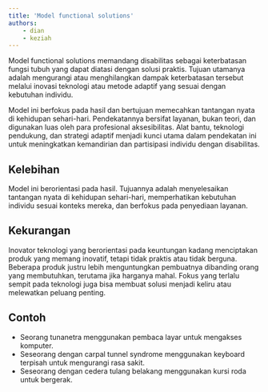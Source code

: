 ```yaml
---
title: 'Model functional solutions'
authors:
    - dian
    - keziah
---
```


Model functional solutions memandang disabilitas sebagai keterbatasan fungsi tubuh yang dapat diatasi dengan solusi praktis. Tujuan utamanya adalah mengurangi atau menghilangkan dampak keterbatasan tersebut melalui inovasi teknologi atau metode adaptif yang sesuai dengan kebutuhan individu.

Model ini berfokus pada hasil dan bertujuan memecahkan tantangan nyata di kehidupan sehari-hari. Pendekatannya bersifat layanan, bukan teori, dan digunakan luas oleh para profesional aksesibilitas. Alat bantu, teknologi pendukung, dan strategi adaptif menjadi kunci utama dalam pendekatan ini untuk meningkatkan kemandirian dan partisipasi individu dengan disabilitas.

## Kelebihan

Model ini berorientasi pada hasil. Tujuannya adalah menyelesaikan tantangan nyata di kehidupan sehari-hari, memperhatikan kebutuhan individu sesuai konteks mereka, dan berfokus pada penyediaan layanan.

## Kekurangan

Inovator teknologi yang berorientasi pada keuntungan kadang menciptakan produk yang memang inovatif, tetapi tidak praktis atau tidak berguna. Beberapa produk justru lebih menguntungkan pembuatnya dibanding orang yang membutuhkan, terutama jika harganya mahal. Fokus yang terlalu sempit pada teknologi juga bisa membuat solusi menjadi keliru atau melewatkan peluang penting.

## Contoh

* Seorang tunanetra menggunakan pembaca layar untuk mengakses komputer.
* Seseorang dengan carpal tunnel syndrome menggunakan keyboard terpisah untuk mengurangi rasa sakit.
* Seseorang dengan cedera tulang belakang menggunakan kursi roda untuk bergerak.